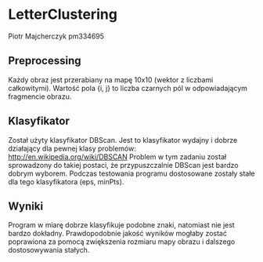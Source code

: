 LetterClustering
================

Piotr Majcherczyk
pm334695


Preprocessing
-------------

Każdy obraz jest przerabiany na mapę 10x10 (wektor z liczbami całkowitymi).
Wartość pola {i, j} to liczba czarnych pól w odpowiadającym fragmencie obrazu.


Klasyfikator
------------

Został użyty klasyfikator DBScan.
Jest to klasyfikator wydajny i dobrze działający dla pewnej klasy problemów:
http://en.wikipedia.org/wiki/DBSCAN
Problem w tym zadaniu został sprowadzony do takiej postaci, że przypuszczalnie DBScan jest bardzo dobrym wyborem.
Podczas testowania programu dostosowane zostały stałe dla tego klasyfikatora (eps, minPts).


Wyniki
------

Program w miarę dobrze klasyfikuje podobne znaki, natomiast nie jest bardzo dokładny.
Prawdopodobnie jakość wyników mogłaby zostać poprawiona za pomocą zwiększenia rozmiaru mapy obrazu i dalszego dostosowywania stałych.
